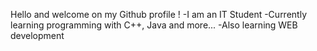 Hello and welcome on my Github profile !
-I am an IT Student
-Currently learning programming with C++, Java and more...
-Also learning WEB development


<!---
HyleF-YL/HyleF-YL is a ✨ special ✨ repository because its `README.md` (this file) appears on your GitHub profile.
You can click the Preview link to take a look at your changes.
--->
